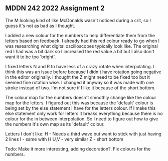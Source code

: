 ## MDDN 242 2022 Assignment 2

The M looking kind of like McDonalds wasn't noticed during a crit, so I guess it's not as bad as I thought.

I added a new colour for the numbers to help differentiate them from the letters based on feedback. I already had this red colour ready to go when I was researching what digital oscilloscopes typically look like.
The original red I had was a bit dark so I increased the red value a bit but I also don't want it to be too 'bright'.

I fixed letters N and R to have less of a crazy rotate when interpolating. I think this was an issue before because I didn't have rotation going negative in the editor originally.
I thought the Z might need to be fixed too but it seemed fine rotation wise. I changed it anyway so it was made with one stroke instead of two. I'm not sure if I like it because of the short bottom.

The colour map for the numbers doesn't smoothly change like the colour map for the letters. I figured out this was because the 'default' colour is being set by the else statement I have for the letters colour. If I make this else statement only work for letters it breaks everything because there is no colour for the in between interpolation.
So I need to figure out how to give the numbers it's own map as its 'default' colour.

Letters I don't like:
H - Needs a third wave but want to stick with just having 2 lines
I - same with H
U,V - very similar
Z - short bottom

Todo:
Make it more interesting, adding decoration?.
Fix colours for the numbers.
